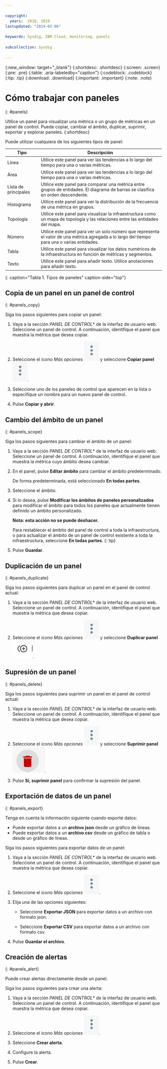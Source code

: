 ```yaml
---

copyright:
  years:  2018, 2019
lastupdated: "2019-03-06"

keywords: Sysdig, IBM Cloud, monitoring, panels

subcollection: Sysdig

---
```


{:new_window: target="_blank"}
{:shortdesc: .shortdesc}
{:screen: .screen}
{:pre: .pre}
{:table: .aria-labeledby="caption"}
{:codeblock: .codeblock}
{:tip: .tip}
{:download: .download}
{:important: .important}
{:note: .note}


# Cómo trabajar con paneles
{: #panels}

Utilice un panel para visualizar una métrica o un grupo de métricas en un panel de control. Puede copiar, cambiar el ámbito, duplicar, suprimir, exportar y explorar paneles.
{:shortdesc}

Puede utilizar cualquiera de los siguientes tipos de panel:

| Tipo | Descripción |
|------|-------------|
| Línea | Utilice este panel para ver las tendencias a lo largo del tiempo para una o varias métricas.  |
| Área | Utilice este panel para ver las tendencias a lo largo del tiempo para una o varias métricas.  |
| Lista de principales | Utilice este panel para comparar una métrica entre grupos de entidades. El diagrama de barras se clasifica en orden descendente.  |
| Histograma | Utilice este panel para ver la distribución de la frecuencia de una métrica en grupos.  |
| Topología | Utilice este panel para visualizar la infraestructura como un mapa de topología y las relaciones entre las entidades del mapa.  |
| Número | Utilice este panel para ver un solo número que representa el valor de una métrica agregada a lo largo del tiempo para una o varias entidades.  |
| Tabla | Utilice este panel para visualizar los datos numéricos de la infraestructura en función de métricas y segmentos.  |
| Texto | Utilice este panel para añadir texto. Utilice anotaciones para añadir texto.  |
{: caption="Tabla 1. Tipos de paneles" caption-side="top"} 



## Copia de un panel en un panel de control
{: #panels_copy}

Siga los pasos siguientes para copiar un panel:

1. Vaya a la sección *PANEL DE CONTROL** de la interfaz de usuario web. Seleccione un panel de control. A continuación, identifique el panel que muestra la métrica que desea copiar.

2. Seleccione el icono *Más opciones* ![icono de tres puntos](images/actions.png) y seleccione **Copiar panel** ![icono copiar](images/actions.png).

3. Seleccione uno de los paneles de control que aparecen en la lista o especifique un nombre para un nuevo panel de control. 

4. Pulse **Copiar y abrir**.



## Cambio del ámbito de un panel
{: #panels_scope}

Siga los pasos siguientes para cambiar el ámbito de un panel:

1. Vaya a la sección *PANEL DE CONTROL** de la interfaz de usuario web. Seleccione un panel de control. A continuación, identifique el panel que muestra la métrica cuyo ámbito desea cambiar.

2. En el panel, pulse **Editar ámbito** para cambiar el ámbito predeterminado. 

    De forma predeterminada, está seleccionado **En todas partes**.
    
3. Seleccione el ámbito. 

4. Si lo desea, pulse **Modificar los ámbitos de paneles personalizados** para modificar el ámbito para todos los paneles que actualmente tienen definido un ámbito personalizado. 

    **Nota: esta acción no se puede deshacer.** 

    Para restablecer el ámbito del panel de control a toda la infraestructura, o para actualizar el ámbito de un panel de control existente a toda la infraestructura, seleccione **En todas partes**.
    {: tip}

5. Pulse **Guardar**.



## Duplicación de un panel
{: #panels_duplicate}

Siga los pasos siguientes para duplicar un panel en el panel de control actual:

1. Vaya a la sección *PANEL DE CONTROL** de la interfaz de usuario web. Seleccione un panel de control. A continuación, identifique el panel que muestra la métrica que desea copiar.

2. Seleccione el icono *Más opciones* ![icono de tres puntos](images/actions.png) y seleccione **Duplicar panel** ![icono copiar](images/duplicate.png).


## Supresión de un panel
{: #panels_delete}

Siga los pasos siguientes para suprimir un panel en el panel de control actual:

1. Vaya a la sección *PANEL DE CONTROL** de la interfaz de usuario web. Seleccione un panel de control. A continuación, identifique el panel que muestra la métrica que desea copiar.

2. Seleccione el icono *Más opciones* ![icono de tres puntos](images/actions.png) y seleccione **Suprimir panel** ![icono copiar](images/delete.png).

3. Pulse **Sí, suprimir panel** para confirmar la supresión del panel.



## Exportación de datos de un panel
{: #panels_export}

Tenga en cuenta la información siguiente cuando exporte datos:

* Puede exportar datos a un **archivo json** desde un gráfico de líneas.
* Puede exportar datos a un **archivo csv** desde un gráfico de tabla o desde un gráfico de líneas.

Siga los pasos siguientes para exportar datos de un panel:

1. Vaya a la sección *PANEL DE CONTROL** de la interfaz de usuario web. Seleccione un panel de control. A continuación, identifique el panel que muestra la métrica que desea copiar.

2. Seleccione el icono *Más opciones* ![icono de tres puntos](images/actions.png).

3. Elija una de las opciones siguientes:

    * Seleccione **Exportar JSON** para exportar datos a un archivo con formato json.

    * Seleccione **Exportar CSV** para exportar datos a un archivo con formato csv.

4. Pulse **Guardar el archivo**.




## Creación de alertas
{: #panels_alert}

Puede crear alertas directamente desde un panel.

Siga los pasos siguientes para crear una alerta:

1. Vaya a la sección *PANEL DE CONTROL** de la interfaz de usuario web. Seleccione un panel de control. A continuación, identifique el panel que muestra la métrica que desea copiar.

2. Seleccione el icono *Más opciones* ![icono de tres puntos](images/actions.png).

3. Seleccione **Crear alerta**.

4. Configure la alerta.

5. Pulse **Crear**.


